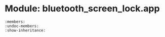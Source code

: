 # Module: bluetooth_screen_lock.app

```{automodule} bluetooth_screen_lock.app
:members:
:undoc-members:
:show-inheritance:
```
